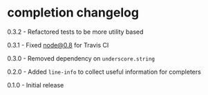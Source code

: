# completion changelog
0.3.2 - Refactored tests to be more utility based

0.3.1 - Fixed node@0.8 for Travis CI

0.3.0 - Removed dependency on `underscore.string`

0.2.0 - Added `line-info` to collect useful information for completers

0.1.0 - Initial release
